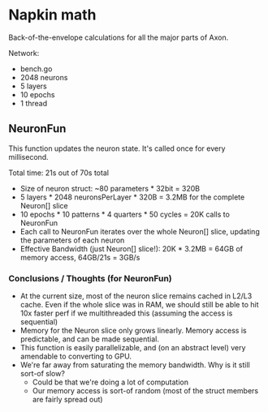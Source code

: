 # Napkin math

Back-of-the-envelope calculations for all the major parts of Axon.

Network:
- bench.go
- 2048 neurons
- 5 layers
- 10 epochs
- 1 thread

## NeuronFun
This function updates the neuron state.
It's called once for every millisecond.

Total time:  21s out of 70s total

- Size of neuron struct: ~80 parameters * 32bit = 320B
- 5 layers * 2048 neuronsPerLayer * 320B = 3.2MB for the complete Neuron[] slice
- 10 epochs * 10 patterns * 4 quarters * 50 cycles = 20K calls to NeuronFun
- Each call to NeuronFun iterates over the whole Neuron[] slice, updating the parameters of each neuron
- Effective Bandwidth (just Neuron[] slice!): 20K * 3.2MB = 64GB of memory access, 64GB/21s = 3GB/s

### Conclusions / Thoughts (for NeuronFun)
- At the current size, most of the neuron slice remains cached in L2/L3 cache. Even if the whole slice was in RAM, we should still be able to hit 10x faster perf if we multithreaded this (assuming the access is sequential)
- Memory for the Neuron slice only grows linearly. Memory access is predictable, and can be made sequential.
- This function is easily parallelizable, and (on an abstract level) very amendable to converting to GPU.
- We're far away from saturating the memory bandwidth. Why is it still sort-of slow?
  - Could be that we're doing a lot of computation
  - Our memory access is sort-of random (most of the struct members are fairly spread out)

